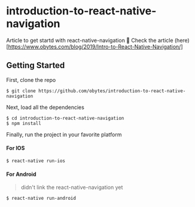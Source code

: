 # introduction-to-react-native-navigation

Article to get startd with react-native-navigation 🚀 Check the article (here)[https://www.obytes.com/blog/2019/Intro-to-React-Native-Navigation/]

## Getting Started

First, clone the repo

```
$ git clone https://github.com/obytes/introduction-to-react-native-navigation
```

Next, load all the dependencies  

```
$ cd introduction-to-react-native-navigation
$ npm install
``` 
Finally, run the project in your favorite platform
#### For IOS

```
$ react-native run-ios
```
 #### For Android
> didn't link the react-native-navigation yet
```
$ react-native run-android
```
